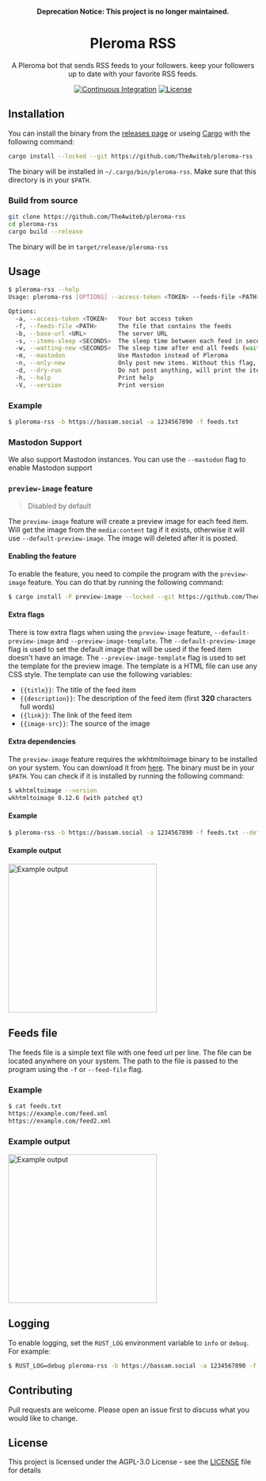 <div align="center">

**Deprecation Notice: This project is no longer maintained.**

# Pleroma RSS
A Pleroma bot that sends RSS feeds to your followers. keep your followers up to date with your favorite RSS feeds.

[![Continuous Integration](https://github.com/TheAwiteb/pleroma-rss/actions/workflows/ci.yml/badge.svg)](https://github.com/TheAwiteb/pleroma-rss/actions/workflows/ci.yml)
[![License](https://img.shields.io/github/license/TheAwiteb/pleroma-rss)](https://github.com/TheAwiteb/pleroma-rss/blob/master/LICENSE)

</div>

## Installation
You can install the binary from the [releases page](https://github.com/TheAwiteb/pleroma-rss/releases/latest) or useing [Cargo](https://doc.rust-lang.org/cargo/getting-started/installation.html) with the following command:
```bash
cargo install --locked --git https://github.com/TheAwiteb/pleroma-rss
```
The binary will be installed in `~/.cargo/bin/pleroma-rss`. Make sure that this directory is in your `$PATH`.
### Build from source
```bash
git clone https://github.com/TheAwiteb/pleroma-rss
cd pleroma-rss
cargo build --release
```
The binary will be in `target/release/pleroma-rss`

## Usage
```bash
$ pleroma-rss --help
Usage: pleroma-rss [OPTIONS] --access-token <TOKEN> --feeds-file <PATH> --base-url <URL>

Options:
  -a, --access-token <TOKEN>   Your bot access token
  -f, --feeds-file <PATH>      The file that contains the feeds
  -b, --base-url <URL>         The server URL
  -s, --items-sleep <SECONDS>  The sleep time between each feed in seconds [default: 1]
  -w, --watting-new <SECONDS>  The sleep time after end all feeds (wait for new items) in seconds [default: 30]
  -m, --mastodon               Use Mastodon instead of Pleroma
  -n, --only-new               Only post new items. Without this flag, the bot will post all the items in the feed
  -d, --dry-run                Do not post anything, will print the items that would be posted
  -h, --help                   Print help
  -V, --version                Print version
```
### Example
```bash
$ pleroma-rss -b https://bassam.social -a 1234567890 -f feeds.txt
```

### Mastodon Support
We also support Mastodon instances. You can use the `--mastodon` flag to enable Mastodon support

### `preview-image` feature
> Disabled by default

The `preview-image` feature will create a preview image for each feed item. Will get the image from the `media:content` tag if it exists, otherwise it will use `--default-preview-image`. The image will deleted after it is posted.
#### Enabling the feature
To enable the feature, you need to compile the program with the `preview-image` feature. You can do that by running the following command:
```bash
$ cargo install -F preview-image --locked --git https://github.com/TheAwiteb/pleroma-rss
```
#### Extra flags
There is tow extra flags when using the `preview-image` feature, `--default-preview-image` and `--preview-image-template`. The `--default-preview-image` flag is used to set the default image that will be used if the feed item doesn't have an image. The `--preview-image-template` flag is used to set the template for the preview image. The template is a HTML file can use any CSS style. The template can use the following variables:
- `{{title}}`: The title of the feed item
- `{{description}}`: The description of the feed item (first **320** characters full words)
- `{{link}}`: The link of the feed item
- `{{image-src}}`: The source of the image
#### Extra dependencies
The `preview-image` feature requires the wkhtmltoimage binary to be installed on your system. You can download it from [here](https://wkhtmltopdf.org/downloads.html). The binary must be in your `$PATH`. You can check if it is installed by running the following command:
```bash
$ wkhtmltoimage --version
wkhtmltoimage 0.12.6 (with patched qt)
```
#### Example
```bash
$ pleroma-rss -b https://bassam.social -a 1234567890 -f feeds.txt --default-preview-image default.png --preview-image-template template.html
```
#### Example output
<img src="https://i.suar.me/jdZEx/" width="300" alt="Example output">

## Feeds file
The feeds file is a simple text file with one feed url per line. The file can be located anywhere on your system. The path to the file is passed to the program using the `-f` or `--feed-file` flag.
### Example
```bash
$ cat feeds.txt
https://example.com/feed.xml
https://example.com/feed2.xml
```

### Example output
<img src="https://i.suar.me/17Yzw/" width="300" alt="Example output">

## Logging
To enable logging, set the `RUST_LOG` environment variable to `info` or `debug`. For example:
```bash
$ RUST_LOG=debug pleroma-rss -b https://bassam.social -a 1234567890 -f feeds.txt
```

## Contributing
Pull requests are welcome. Please open an issue first to discuss what you would like to change.

## License
This project is licensed under the AGPL-3.0 License - see the [LICENSE](https://github.com/TheAwiteb/pleroma-rss/blob/master/LICENSE) file for details
